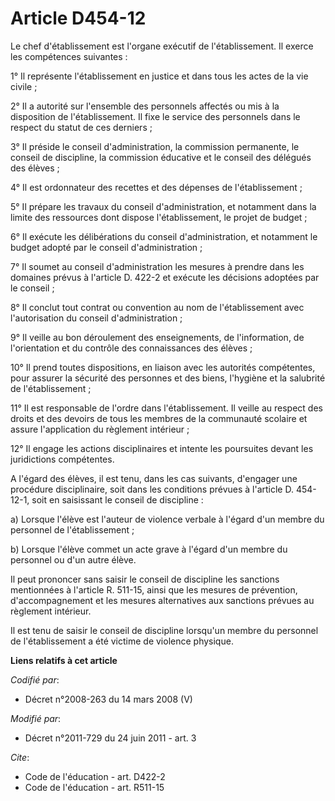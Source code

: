 # Article D454-12

Le chef d'établissement est l'organe exécutif de l'établissement. Il exerce les compétences suivantes : 

1° Il représente l'établissement en justice et dans tous les actes de la vie civile ; 

2° Il a autorité sur l'ensemble des personnels affectés ou mis à la disposition de l'établissement. Il fixe le service des
personnels dans le respect du statut de ces derniers ; 

3° Il préside le conseil d'administration, la commission permanente, le conseil de discipline, la commission éducative et le
conseil des délégués des élèves ; 

4° Il est ordonnateur des recettes et des dépenses de l'établissement ; 

5° Il prépare les travaux du conseil d'administration, et notamment dans la limite des ressources dont dispose
l'établissement, le projet de budget ; 

6° Il exécute les délibérations du conseil d'administration, et notamment le budget adopté par le conseil d'administration ; 

7° Il soumet au conseil d'administration les mesures à prendre dans les domaines prévus à l'article D. 422-2 et exécute les
décisions adoptées par le conseil ; 

8° Il conclut tout contrat ou convention au nom de l'établissement avec l'autorisation du conseil d'administration ; 

9° Il veille au bon déroulement des enseignements, de l'information, de l'orientation et du contrôle des connaissances des
élèves ; 

10° Il prend toutes dispositions, en liaison avec les autorités compétentes, pour assurer la sécurité des personnes et des
biens, l'hygiène et la salubrité de l'établissement ; 

11° Il est responsable de l'ordre dans l'établissement. Il veille au respect des droits et des devoirs de tous les membres de
la communauté scolaire et assure l'application du règlement intérieur ; 

12° Il engage les actions disciplinaires et intente les poursuites devant les juridictions compétentes. 

A l'égard des élèves, il est tenu, dans les cas suivants, d'engager une procédure disciplinaire, soit dans les conditions
prévues à l'article D. 454-12-1, soit en saisissant le conseil de discipline : 

a) Lorsque l'élève est l'auteur de violence verbale à l'égard d'un membre du personnel de l'établissement ; 

b) Lorsque l'élève commet un acte grave à l'égard d'un membre du personnel ou d'un autre élève. 

Il peut prononcer sans saisir le conseil de discipline les sanctions mentionnées à l'article R. 511-15, ainsi que les mesures
de prévention, d'accompagnement et les mesures alternatives aux sanctions prévues au règlement intérieur. 

Il est tenu de saisir le conseil de discipline lorsqu'un membre du personnel de l'établissement a été victime de violence
physique.

**Liens relatifs à cet article**

_Codifié par_:

  - Décret n°2008-263 du 14 mars 2008 (V)

_Modifié par_:

  - Décret n°2011-729 du 24 juin 2011 - art. 3

_Cite_:

  - Code de l'éducation - art. D422-2
  - Code de l'éducation - art. R511-15
